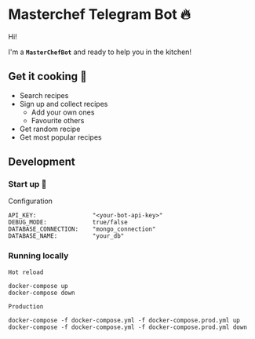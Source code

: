 # Masterchef Telegram Bot :fire:

Hi!

I'm a **`MasterChefBot`** and ready to help you in the kitchen!

## Get it cooking :pizza:
- Search recipes
- Sign up and collect recipes
    - Add your own ones
    - Favourite others
- Get random recipe
- Get most popular recipes


## Development

### Start up :rocket:

Configuration
```
API_KEY:                "<your-bot-api-key>"
DEBUG_MODE:             true/false
DATABASE_CONNECTION:    "mongo_connection"
DATABASE_NAME:          "your_db"  
```

### Running locally
`Hot reload`
```
docker-compose up
docker-compose down
```
`Production`
```
docker-compose -f docker-compose.yml -f docker-compose.prod.yml up
docker-compose -f docker-compose.yml -f docker-compose.prod.yml down
```
